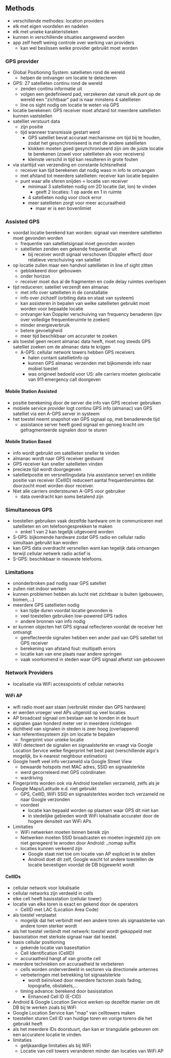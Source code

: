 ## Methods

* verschillende methodes: location providers
* elk met eigen voordelen en nadelen
* elk met unieke karakteristieken
* kunnen in verschillende situaties aangewend worden
* app zelf heeft weinig controle over werking van providers
    * kan wel beslissen welke provider gebruikt moet worden

### GPS provider

* Global Positioning System: satellieten rond de wereld
    * helpen de ontvanger om locatie te detecteren
* GPS: 27 satellieten continu rond de wereld
    * zenden continu informatie uit
    * volgen een gedefinieerd pad, verzekeren dat vanuit elk punt op de wereld een "zichtbaar" pad is naar minstens 4 satellieten
    * line os sight nodig om locatie te weten via GPS
* locatie berekenen: GPS receiver moet afstand tot meerdere satellieten kunnen vaststellen
* satelliet verstuurt data
    * zijn positie
    * tijd wanneer transmissie gestart werd
        * GPS satelliet bevat accuraat mechanisme om tijd bij te houden, zodat het gesynchroniseerd is met de andere satellieten
        * klokken moeten goed gesynchroniseerd zijn om de juiste locatie te berekenen (zowel voor satellieten als voor receivers)
        * kleinste verschil in tijd kan resulteren in grote fouten
* via starttijd van verzending en constante lichtsnelheid
    * receiver kan tijd berekenen dat nodig waso m info te ontvangen
    * met afstand tot meerdere satellieten: receiver kan locatie bepalen
    * punt waar alle sferen snijden = locatie van receiver
        * minimaal 3 satellieten nodig om 2D locatie (lat, lon) te vinden
            * geeft 2 locaties: 1 op aarde en 1 in ruimte
        * 4 satellieten nodig voor clock error 
        * meer satellieten zorgt voor meer accuraatheid
            * maar er is een bovenlimiet

### Assisted GPS

* voordat locatie berekend kan worden: signaal van meerdere satellieten moet gevonden worden
    * frequentie van satellietsignaal moet gevonden worden
    * satellieten zenden een gekende frequentie uit
        * bij receiver wordt signaal verschoven (Doppler effect) door relatieve verschuiving van satelliet
* op locatie zullen maar een handvol satellieten in line of sight zitten
    * geblokkeerd door gebouwen
    * onder horizon
    * receiver moet dus al de fragmenten en code delay ruimtes overlopen
* tijd reduceren: satelliet verzendt een almanac
    * met info over satellieten in de constallatie
    * info over zichzelf (orbiting data en staat van systeem)
    * kan assisteren in bepalen van welke satellieten gebruikt moet worden voor bepaalde locatie
    * ontvanger kan Doppler verschuiving van frequency benaderen (ipv over volledige frequentieruimte te zoeken)
    * minder energieverbruik
    * betere gevoeligheid
    * meer tijd beschikbaar om accurater te zoeken
* als toestel geen recent almanac data heeft, moet nog steeds GPS satelliet zoeken om de almanac data te krijgen
    * A-GPS: cellular network towers hebben GPS receivers
        * halen contant satellietinfo op
        * kunnen GPS almanac verzenden met bijkomende info naar mobiel toestel
        * was origineel bedoeld voor US: alle carriers moeten geolocatie van 911 emergency call doorgeven

#### Mobile Station Assisted

* positie berekening door de server die info van GPS receiver gebruiken
* mobiele service provider logt continu GPS info (almanac) van GPS satelliet via een A-GPS server in systeem
* het toestel neemt snapshot van GPS signaal op, met benaderende tijd
    * assistance server heeft goed signaal en genoeg kracht om gefragmenteerde signalen door te sturen

#### Mobile Station Based

* info wordt gebruikt om satellieten sneller te vinden
* almanac wordt naar GPS receiver gestuurd
* GPS receiver kan sneller satellieten vinden
* precieze tijd wordt doorgegeven
* satellietpositie en versnellingsdata (via assistance server) en initiële positie van receiver (CellID) reduceert aantal frequentieruimtes dat doorzocht moet worden door receiver.
* Niet alle carriers ondersteunen A-GPS voor gebruiker
    * data overdracht kan soms betalend zijn

### Simultaneous GPS

* toestellen gebruiken vaak dezelfde hardware om te communiceren met satellieten en om telefoongesprekken te maken
    * enkel 1 van 2 kan tegelijk uitgevoerd worden
* S-GPS: bijkomende hardware zodat GPS radio en cellular radio simultaan gebruikt kan worden
* kan GPS data overdracht versnellen want kan tegelijk data ontvangen terwijl cellular netwerk radio actief is
* S-GPS: beschikbaar in nieuwste telefoons.

### Limitations

* ononderbroken pad nodig naar GPS satelliet
* zullen niet indoor werken
* kunnen problemen hebben als lucht niet zichtbaar is buiten (gebouwen, bomen,...)
* meerdere GPS satellieten nodig
    * kan tijdje duren voordat locatie gevonden is
    * veel toestellen gebruiken low-powered GPS radios
    * andere bronnen van info nodig
* er kunnen objecten het GPS signaal reflecteren voordat de receiver het ontvangt
    * gereflecteerde signalen hebben een ander pad van GPS satelliet tot GPS receiver
    * berekening van afstand fout: multipath errors
    * locatie kan van ene plaats naar andere springen
    * vaak voorkomend in steden waar GPS signaal afketst van gebouwen

### Network Providers

* localisatie via WiFi accesspoints of cellular networks

#### WiFi AP

* wifi radio moet aan staan (verbruikt minder dan GPS hardware)
* er werden vroeger veel APs uitgerold op veel locaties
* AP broadcast signaal om bestaan aan te konden in de buurt
* signalen gaan honderd meter ver in meerdere richtingen
* dichtheid van signalen in steden is zeer hoog (overlappend)
* kan referentiesysteem zijn om locatie te bepalen
    * fingerprint voor unieke locatie
* WiFi detecteert de signalen en signaalsterkte en vraagt via Google Location Service welke fingerprint het best past (verschillende algo's mogelijk, bv k-nearest neighbour estimation)
* Google heeft veel info verzameld via Google Street View
    * bewaarde hotspots met MAC adres, SSID en signaalsterkte
    * werd gecorreleerd met GPS coördinaten
    * wardriving
* Fingerprints worden ook via Android toestellen verzameld, zelfs als je Google Maps/Latitude e.d. niet gebruikt
    * GPS, CellID, WiFi SSID en signaalsterktes worden toch verzameld ne naar Google verzonden
    * voordeel
        * locatie kan bepaald worden op plaatsen waar GPS dit niet kan
        * in stedelijke gebieden wordt WiFi lokalisatie accurater door de hogere densiteit van WiFi APs
* Limitaties
    * WiFi netwerken moeten binnen bereik zijn
    * Netwerken moeten SSID broadcasten en moeten ingesteld zijn om niet genegeerd te wroden door Android: _nomap suffix
    * locaties kunnen verkeerd zijn
        * Google staat niet toe om locatie van AP expliciet in te stellen
        * Android doet dit zelf, Google wacht tot andere toestellen de locatie bevestigen voordat de DB bijgewerkt wordt

#### CellIDs

* cellular network voor lokalisatie
* cellular networks zijn verdeeld in cells
* elke cell heeft basisstation (cellular tower)
* locatie van elke toren is exact en gekend door de operators
    * CellID met LAC (Location Area Code)
* als toestel verplaatst
    * mogelijk dat het verbindt met een andere toren als signaalsterke van andere toren sterker wordt
* als het toestel verbindt met netwerk: toestel wordt gekoppeld met basisstation met sterkste signaal naar dat toestel.
* basis cellular positioning
    * gekende locatie van basesttation
    * Cell Identification (CellID)
    * accuraatheid hangt af van grootte cell
* meerdere technieken om accuraatheid te verbeteren
    * cells worden onderverdeeld in sectoren via directionele antennes
    * verbeteringen met betrekking tot signaalsterkte
        * wordt beïnvloed door meerdere factoren zoals fading, topografie, obstakels,...
    * timing advance: berekend door basisstation
        * Enhanced Cell ID (E-CID)
* Android & Google Location Service werken op dezelfde manier om dit DB bij te werken zoals bij WiFi
* Google Location Service kan "map" van celltowers maken
* toestellen sturen Cell ID van huidige toren en vorige torens die het gebruikt heeft
* als het meerdere IDs doorstuurt, dan kan er tirangulatie gebeuren om een accuratere locatie te vinden.
* limitaties
    * gelijkaardige limitaties als bij WiFi
    * Locatie van cell towers veranderen minder dan locaties van WiFi AP





